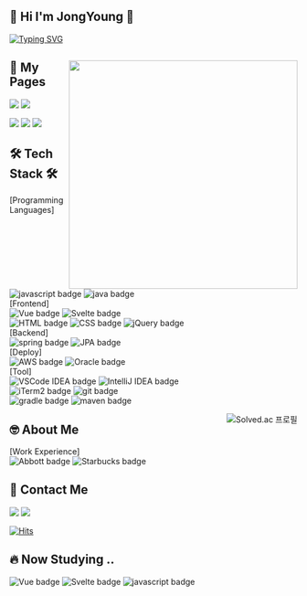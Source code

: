 <p>
  
## 👋 Hi I'm JongYoung 👋
[![Typing SVG](https://readme-typing-svg.demolab.com?font=Fira+Code&duration=2500&pause=1000&color=3D4BF7&width=435&lines=I+am+studying+web+development.;I+always+do+my+BEST!+%F0%9F%94%A5)](https://git.io/typing-svg)
</p>
<div>
<img width="400px" align="right" src="https://user-images.githubusercontent.com/104367020/211695791-1191e49f-e7e7-4a0a-b242-660522cf9155.gif"/>
  
  ## 📄 My Pages 
  
<a href="https://eric-jongyoung.github.io/profile/"><img src="https://img.shields.io/badge/-My_WebSite-%23F7DF1E?style=flat-square&logo=codenewbie&logoColor=white&color=3c679e"/></a>
<a href="https://tidy-sign-ca6.notion.site/8340f646c1fe47b8aebd3e5dbbb42203"><img src="https://img.shields.io/badge/-Notion-%23F7DF1E?style=flat-square&logo=notion&logoColor=white&color=000000"/></a>
  
<a href="https://www.instagram.com/jong._.0/"><img src="https://img.shields.io/badge/-Instagram-%23F7DF1E?style=flat-square&logo=instagram&logoColor=white&color=E4405F"/></a>
<a href="https://www.linkedin.com/in/jongyoung-ko"><img src="https://img.shields.io/badge/-linkedIn-%23F7DF1E?style=flat-square&logo=linkedin&logoColor=white&color=0A66C2"/></a>
<a href="https://just09.tistory.com/"><img src="https://img.shields.io/badge/-Blog-%23F7DF1E?style=flat-square&logo=tistory&logoColor=white&color=000000"/></a>  
  
 
  
</p>
<p>

## 🛠️ Tech Stack 🛠️
  
[Programming Languages] <br>
![javascript badge](https://img.shields.io/badge/-JAVASCRIPT-%23F7DF1E?style=flat-square&logo=javascript&logoColor=white&color=f2df3a)
![java badge](https://img.shields.io/badge/-JAVA-%23F7DF1E?style=flat-square&logo=buymeacoffee&logoColor=white&color=3c679e)<br>
[Frontend]<br>
![Vue badge](https://img.shields.io/badge/-Vue.js-%23F7DF1E?style=flat-square&logo=vuedotjs&logoColor=white&color=4FC08D)
![Svelte badge](https://img.shields.io/badge/-Svelte-%23F7DF1E?style=flat-square&logo=svelte&logoColor=white&color=FF3E00)<br>
![HTML badge](https://img.shields.io/badge/-HTML5-%23F7DF1E?style=flat-square&logo=html5&logoColor=white&color=d1512b)
![CSS badge](https://img.shields.io/badge/-CSS3-%23F7DF1E?style=flat-square&logo=css3&logoColor=white&color=2b62aa)
![jQuery badge](https://img.shields.io/badge/-jQuery-%23F7DF1E?style=flat-square&logo=jquery&logoColor=white&color=0769AD)
<br>
[Backend]<br>
![spring badge](https://img.shields.io/badge/-Spring-%23F7DF1E?style=flat-square&logo=spring&logoColor=white&color=94c42b)
![JPA badge](https://img.shields.io/badge/-JPA-%23F7DF1E?style=flat-square&color=4e575d)
<br>
[Deploy] <br>
![AWS badge](https://img.shields.io/badge/-AWS_EC2-%23F7DF1E?style=flat-square&logo=amazonaws&logoColor=white&color=232F3E)
![Oracle badge](https://img.shields.io/badge/-Oracle_Cloud-%23F7DF1E?style=flat-square&logo=oracle&logoColor=white&color=F80000)<br>
[Tool]<br>
![VSCode IDEA badge](https://img.shields.io/badge/-Visual_Studio_Code-%23F7DF1E?style=flat-square&logo=visualstudiocode&logoColor=white&color=007ACC)
![IntelliJ IDEA badge](https://img.shields.io/badge/-IntelliJ_IDEA-%23F7DF1E?style=flat-square&logo=intellijidea&logoColor=white&color=02303A)<br>
![iTerm2 badge](https://img.shields.io/badge/-iTerm2-%23F7DF1E?style=flat-square&logo=iterm2&logoColor=white&color=000000)
![git badge](https://img.shields.io/badge/-Git-%23F7DF1E?style=flat-square&logo=git&logoColor=white&color=F05032)<br>
![gradle badge](https://img.shields.io/badge/-Gradle-%23F7DF1E?style=flat-square&logo=gradle&logoColor=white&color=02303A)
![maven badge](https://img.shields.io/badge/-Maven-%23F7DF1E?style=flat-square&logo=apachemaven&logoColor=white&color=C71A36)

  
<a href="https://solved.ac/profile/fgh1937">
  <img align="right" src="https://camo.githubusercontent.com/8059929920dcbba8c47d8ed320606efcbbf6070b6f1ea24daf731c2ec971bfd4/687474703a2f2f6d617a617373756d6e6964612e7774662f6170692f76322f67656e65726174655f62616467653f626f6a3d66676831393337" alt="Solved.ac 프로필" data-canonical-src="http://mazassumnida.wtf/api/v2/generate_badge?boj=fgh1937" style="max-width: 100%;">
  </a> 
</p>
<p>

## 🤓 About Me 
[Work Experience] <br>
![Abbott badge](https://img.shields.io/badge/-Abbott-%23F7DF1E?style=flat-square&logo=abbott&logoColor=white&color=008FC7)
![Starbucks badge](https://img.shields.io/badge/-UK_Starbucks-%23F7DF1E?style=flat-square&logo=starbucks&logoColor=white&color=006241)<br>
<!-- [![Solved.ac 프로필](http://mazassumnida.wtf/api/v2/generate_badge?boj=fgh1937)](https://solved.ac/fgh1937) -->
</p>
<p>

## 📮 Contact Me
  
<a href="mailto:fgh1937@gmail.com"><img src="https://img.shields.io/badge/-gmail-%23F7DF1E?style=flat-square&logo=gmail&logoColor=white&color=EA4335"/></a>
<a href="https://www.instagram.com/jong._.0/"><img src="https://img.shields.io/badge/-DM-%23F7DF1E?style=flat-square&logo=instagram&logoColor=white&color=E4405F"/></a>
<p>
  
[![Hits](https://hits.seeyoufarm.com/api/count/incr/badge.svg?url=https%3A%2F%2Fgithub.com%2FEric-JongYoung&count_bg=%2379C83D&title_bg=%23555555&icon=&icon_color=%23E7E7E7&title=hits&edge_flat=false)](https://hits.seeyoufarm.com)
 </p>
 </div>
  
 ## 🔥 Now Studying ..
  
   ![Vue badge](https://img.shields.io/badge/-Vue.js-%23F7DF1E?style=flat-square&logo=vuedotjs&logoColor=white&color=4FC08D)
  ![Svelte badge](https://img.shields.io/badge/-Svelte-%23F7DF1E?style=flat-square&logo=svelte&logoColor=white&color=FF3E00)
  ![javascript badge](https://img.shields.io/badge/-JAVASCRIPT-%23F7DF1E?style=flat-square&logo=javascript&logoColor=white&color=f2df3a)
 
<!--  ![React badge](https://img.shields.io/badge/-React-%23F7DF1E?style=flat-square&logo=react&logoColor=white&color=61DAFB) -->
<!--  ![algorithm badge](https://img.shields.io/badge/-algorithm-%23F7DF1E?style=flat-square&color=35BDB2) -->
<!--  ![spring badge](https://img.shields.io/badge/-Spring-%23F7DF1E?style=flat-square&logo=spring&logoColor=white&color=94c42b) -->
<!-- ![JPA badge](https://img.shields.io/badge/-JPA-%23F7DF1E?style=flat-square&color=4e575d) -->

